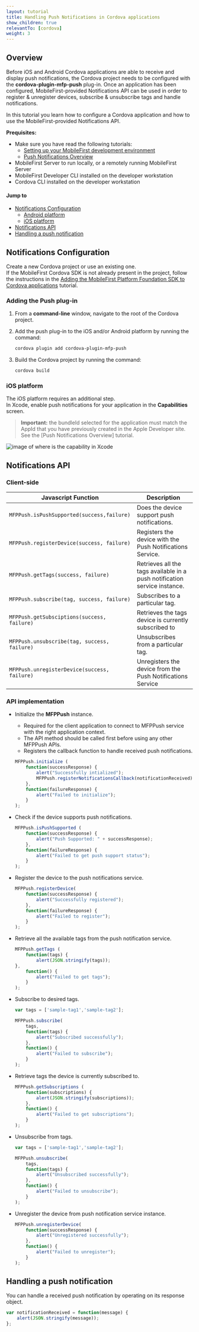 ```yaml
---
layout: tutorial
title: Handling Push Notifications in Cordova applications
show_children: true
relevantTo: [cordova]
weight: 3
---
```

## Overview
Before iOS and Android Cordova applications are able to receive and display push notifications, the Cordova project needs to be configured with the **cordova-plugin-mfp-push** plug-in. Once an application has been configured, MobileFirst-provided Notifications API can be used in order to register &amp; unregister devices, subscribe &amp; unsubscribe tags and handle notifications.

In this tutorial you learn how to configure a Cordova application and how to use the MobileFirst-provided Notifications API.

**Prequisites:**

* Make sure you have read the following tutorials:
    * [Setting up your MobileFirst development environment](../../setting-up-your-development-environment/index)
    * [Push Notifications Overview](../push-notifications-overview)
* MobileFirst Server to run locally, or a remotely running MobileFirst Server
* MobileFirst Developer CLI installed on the developer workstation
* Cordova CLI installed on the developer workstation

#### Jump to
* [Notifications Configuration](#notifications-configuration)
    * [Android platform](#android-platform)
    * [iOS platform](#ios-platform)
* [Notifications API](#notifications-api)
* [Handling a push notification](#handling-a-push-notification)

## Notifications Configuration
Create a new Cordova project or use an existing one.  
If the MobileFirst Cordova SDK is not already present in the project, follow the instructions in the [Adding the MobileFirst Platform Foundation SDK to Cordova applications](../../../adding-the-mfpf-sdk/cordova) tutorial.

### Adding the Push plug-in

1. From a **command-line** window, navigate to the root of the Cordova project.  

2. Add the push plug-in to the iOS and/or Android platform by running the command:

    ```bash
    cordova plugin add cordova-plugin-mfp-push
    ```

3. Build the Cordova project by running the command: 

    ```bash
    cordova build
    ```

### iOS platform
The iOS platform requires an additional step.  
In Xcode, enable push notifications for your application in the **Capabilities** screen.

> <span class="glyphicon glyphicon-exclamation-sign" aria-hidden="true"></span> **Important:** the bundleId selected for the application must match the AppId that you have previously created in the Apple Developer site. See the [Push Notifications Overview] tutorial.

![image of where is the capability in Xcode](push-capability.png)

## Notifications API
### Client-side
Javascript Function | Description
--- | ---
`MFPPush.isPushSupported(success,failure)` | Does the device support push notifications.
`MFPPush.registerDevice(success, failure)` | Registers the device with the Push Notifications Service.
`MFPPush.getTags(success, failure)` | Retrieves all the tags available in a push notification service instance.
`MFPPush.subscribe(tag, success, failure)` | Subscribes to a particular tag.
`MFPPush.getSubsciptions(success, failure)` | Retrieves the tags device is currently subscribed to
`MFPPush.unsubscribe(tag, success, failure)` | Unsubscribes from a particular tag.
`MFPPush.unregisterDevice(success, failure)` | Unregisters the device from the Push Notifications Service

### API implementation

* Initialize the **MFPPush** instance. 
    - Required for the client application to connect to MFPPush service with the right application context.  
    - The API method should be called first before using any other MFPPush APIs. 
    - Registers the callback function to handle received push notifications.

    ```javascript 
    MFPPush.initialize (
        function(successResponse) {
            alert("Successfully intialized");
            MFPPush.registerNotificationsCallback(notificationReceived);
        }, 
        function(failureResponse) {
            alert("Failed to initialize");
        }
    );
    ```

* Check if the device supports push notifications.

    ```javascript 
    MFPPush.isPushSupported (
        function(successResponse) {
            alert("Push Supported: " + successResponse);
        },
        function(failureResponse) {
            alert("Failed to get push support status");
        }
    );
    ```
* Register the device to the push notifications service.

    ```javascript
    MFPPush.registerDevice(
        function(successResponse) {
            alert("Successfully registered");
        },
        function(failureResponse) {
            alert("Failed to register");
        }
    );
    ```

* Retrieve all the available tags from the push notification service.

    ```javascript
    MFPPush.getTags (
        function(tags) {
            alert(JSON.stringify(tags));
    },
        function() {
            alert("Failed to get tags");
        }
    );
    ```

* Subscribe to desired tags.

    ```javascript
    var tags = ['sample-tag1','sample-tag2'];
    
    MFPPush.subscribe(
        tags,
        function(tags) {
            alert("Subscribed successfully");
        },
        function() {
            alert("Failed to subscribe");
        }
    );
    ```

* Retrieve tags the device is currently subscribed to.

    ```javascript
    MFPPush.getSubscriptions (
        function(subscriptions) {
            alert(JSON.stringify(subscriptions));
        },
        function() {
            alert("Failed to get subscriptions");
        }
    );
    ```

* Unsubscribe from tags.

    ```javascript
    var tags = ['sample-tag1','sample-tag2'];
    
    MFPPush.unsubscribe(
        tags,
        function(tags) {
            alert("Unsubscribed successfully");
        },
        function() {
            alert("Failed to unsubscribe");
        }
    );
    ```

* Unregister the device from push notification service instance.

    ```javascript
    MFPPush.unregisterDevice(
        function(successResponse) {
            alert("Unregistered successfully");
        },
        function() {
            alert("Failed to unregister");
        }
    );
    ```

## Handling a push notification
You can handle a received push notification by operating on its response object.

```javascript
var notificationReceived = function(message) {
    alert(JSON.stringify(message));
};
```
